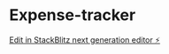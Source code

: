 # Expense-tracker

[Edit in StackBlitz next generation editor ⚡️](https://stackblitz.com/~/github.com/Hemkumarumasankar/Expense-tracker)